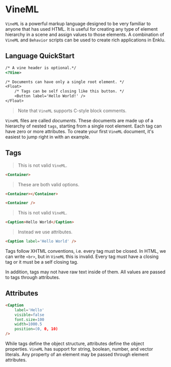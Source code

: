 # VineML

`VineML` is a powerful markup language designed to be very familiar to anyone that has used HTML. It is useful for creating any type of element hierarchy in a scene and assign values to those elements. A combination of `VineML` and `Behavior` scripts can be used to create rich applications in Enklu.

## Language QuickStart

```html
/* A vine header is optional.*/
<?Vine>

/* Documents can have only a single root element. */
<Float>
	/* Tags can be self closing like this button. */
	<Button label='Hello World!' />
</Float>
```

> Note that `VineML` supports C-style block comments.

`VineML` files are called _documents_. These documents are made up of a hierarchy of nested `tags`, starting from a single root element. Each tag can have zero or more attributes. To create your first `VineML` document, it's easiest to jump right in with an example.

## Tags

> This is not valid `VineML`.

```html
<Container>
```

> These are both valid options.

```html
<Container></Container>

<Container />
```

> This is not valid `VineML`.

```html
<Caption>Hello World</Caption>
```

> Instead we use attributes.

```html
<Caption label='Hello World' />
```

Tags follow XHTML conventions, i.e. every tag must be closed. In HTML, we can write `<br>`, but in `VineML` this is invalid. Every tag must have a closing tag or it must be a self closing tag.

In addition, tags may not have raw text inside of them. All values are passed to tags through attributes.

## Attributes

```html
<Caption
	label='Hello'
	visible=false 
	font.size=100
	width=1000.5
	position=(0, 0, 10)
/>
```

While tags define the object structure, attributes define the object properties. `VineML` has support for string, boolean, number, and vector literals. Any property of an element may be passed through element attributes.